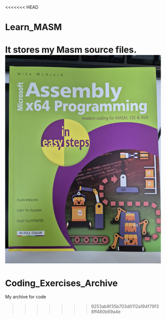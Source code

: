 <<<<<<< HEAD
# Learn_MASM
It stores my Masm source files.
![Bookcover](./bookcover.jpg)
=======
# Coding_Exercises_Archive
My archive for code
>>>>>>> 9253ab8f35b703d0112a194f79f38ff480b69a4e
